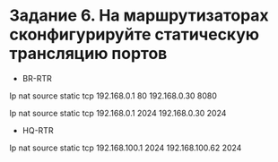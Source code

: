 # Задание 6. На маршрутизаторах сконфигурируйте статическую трансляцию портов

* BR-RTR
  
Ip nat source static tcp 192.168.0.1 80 192.168.0.30 8080

Ip nat source static tcp 192.168.0.1 2024 192.168.0.30 2024

* HQ-RTR

Ip nat source static tcp 192.168.100.1 2024 192.168.100.62 2024
